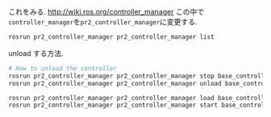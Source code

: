 これをみる. http://wiki.ros.org/controller_manager この中で`controller_manager`を`pr2_controller_manager`に変更する.
```bash
rosrun pr2_controller_manager pr2_controller_manager list
```

unload する方法. 
```bash
# How to unload the controller
rosrun pr2_controller_manager pr2_controller_manager stop base_controller
rosrun pr2_controller_manager pr2_controller_manager unload base_controller

rosrun pr2_controller_manager pr2_controller_manager load base_controller
rosrun pr2_controller_manager pr2_controller_manager start base_controller
```
